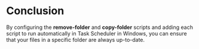 # Conclusion

By configuring the **remove-folder** and **copy-folder** scripts and adding each script to run automatically in Task Scheduler in Windows, you can ensure that your files in a specific folder are always up-to-date.
